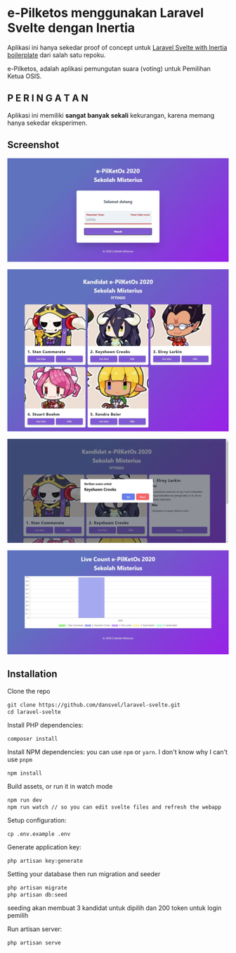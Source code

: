 # e-Pilketos menggunakan Laravel Svelte dengan Inertia
Aplikasi ini hanya sekedar proof of concept untuk [Laravel Svelte with Inertia boilerplate](https://github.com/dansvel/laravel-svelte) dari salah satu repoku.

e-Pilketos, adalah aplikasi pemungutan suara (voting) untuk Pemilihan Ketua OSIS.

## P E R I N G A T A N
Aplikasi ini memiliki **sangat banyak sekali** kekurangan, karena memang hanya sekedar eksperimen.

## Screenshot
![Login, using token. With validation and error message.](https://raw.githubusercontent.com/dansvel/epilketos-laravel-svelte-0.0/master/__screenshoot/screenshot1.jpg)

![Voting page.](https://raw.githubusercontent.com/dansvel/epilketos-laravel-svelte-0.0/master/__screenshoot/screenshot2.jpg)

![View detail and choose a candidate.](https://raw.githubusercontent.com/dansvel/epilketos-laravel-svelte-0.0/master/__screenshoot/screenshot3.jpg)

![Live count.](https://raw.githubusercontent.com/dansvel/epilketos-laravel-svelte-0.0/master/__screenshoot/screenshot4.jpg)

## Installation

Clone the repo
```shell script
git clone https://github.com/dansvel/laravel-svelte.git
cd laravel-svelte
```

Install PHP dependencies:
```shell script
composer install
```

Install NPM dependencies: you can use `npm` or `yarn`. I don't know why I can't use `pnpm`
```shell script
npm install
```

Build assets, or run it in watch mode
```shell script
npm run dev
npm run watch // so you can edit svelte files and refresh the webapp
```

Setup configuration:
```shell script
cp .env.example .env
```

Generate application key:
```shell script
php artisan key:generate
```

Setting your database then run migration and seeder
```
php artisan migrate
php artisan db:seed
```
seeding akan membuat 3 kandidat untuk dipilih dan 200 token untuk login pemilih

Run artisan server:
```shell script
php artisan serve
```
